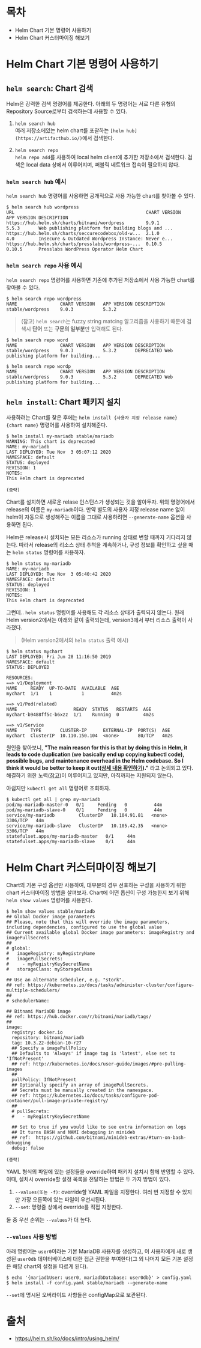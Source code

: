 # 목차
* Helm Chart 기본 명령어 사용하기
* Helm Chart 커스터마이징 해보기

# Helm Chart 기본 명령어 사용하기

## `helm search`: Chart 검색
Helm은 강력한 검색 명령어를 제공한다. 아래의 두 명령어는 서로 다른 유형의 Repository Source로부터 검색하는데 사용할 수 있다.

1. `helm search hub`  
여러 저장소에있는 helm chart를 포괄하는 `[helm hub](https://artifacthub.io/)`에서 검색한다.

2. `helm search repo`  
`helm repo add`를 사용하여 local helm client에 추가한 저장소에서 검색한다. 검색은 local data 상에서 이루어지며, 퍼블릭 네트워크 접속이 필요하지 않다.

### `helm search hub` 예시  
`helm search hub` 명령어를 사용하면 공개적으로 사용 가능한 chart를 찾아볼 수 있다.
```
$ helm search hub wordpress
URL                                               	CHART VERSION	APP VERSION	DESCRIPTION
https://hub.helm.sh/charts/bitnami/wordpress      	9.9.1        	5.5.3      	Web publishing platform for building blogs and ...
https://hub.helm.sh/charts/seccurecodebox/old-w...	2.1.0        	4.0        	Insecure & Outdated Wordpress Instance: Never e...
https://hub.helm.sh/charts/presslabs/wordpress-...	0.10.5       	0.10.5     	Presslabs WordPress Operator Helm Chart
```

### `helm search repo` 사용 예시  
`helm search repo` 명령어를 사용하면 기존에 추가된 저장소에서 사용 가능한 chart를 찾아볼 수 있다.
```
$ helm search repo wordpress
NAME            	CHART VERSION	APP VERSION	DESCRIPTION
stable/wordpress	9.0.3        	5.3.2
```

> (참고) `helm search`는 fuzzy string matcing 알고리즘을 사용하기 때문에 검색시 **단어** 또는 **구문의 일부분**만 입력해도 된다.
```
$ helm search repo word
NAME            	CHART VERSION	APP VERSION	DESCRIPTION
stable/wordpress	9.0.3        	5.3.2      	DEPRECATED Web publishing platform for building...

$ helm search repo wordp
NAME            	CHART VERSION	APP VERSION	DESCRIPTION
stable/wordpress	9.0.3        	5.3.2      	DEPRECATED Web publishing platform for building...
```

## `helm install`: Chart 패키지 설치
사용하려는 Chart를 찾은 후에는 `helm install {사용자 지정 release name} {chart name}` 명령어를 사용하여 설치해준다. 
```
$ helm install my-mariadb stable/mariadb
WARNING: This chart is deprecated
NAME: my-mariadb
LAST DEPLOYED: Tue Nov  3 05:07:12 2020
NAMESPACE: default
STATUS: deployed
REVISION: 1
NOTES:
This Helm chart is deprecated

(중략)
```

Chart를 설치하면 새로운 relase 인스턴스가 생성되는 것을 알아두자. 위의 명령어에서 release의 이름은 `my-mariadb`이다. 만약 별도의 사용자 지정 release name 없이 helm이 자동으로 생성해주는 이름을 그대로 사용하려면 `--generate-name` 옵션을 사용하면 된다.

Helm은 release시 설치되는 모든 리소스가 running 상태로 변할 때까지 기다리지 않는다. 따라서 release의 리소스 상태 추척을 계속하거나, 구성 정보를 확인하고 싶을 때는 `helm status` 명령어를 사용하자.
```
$ helm status my-mariadb
NAME: my-mariadb
LAST DEPLOYED: Tue Nov  3 05:40:42 2020
NAMESPACE: default
STATUS: deployed
REVISION: 1
NOTES:
This Helm chart is deprecated
```
그런데.. `helm status` 명령어를 사용해도 각 리소스 상태가 출력되지 않는다. 원래 Helm version2에서는 아래와 같이 출력되는데, version3에서 부터 리소스 출력이 사라졌다.
> (Helm version2에서의 `helm status` 출력 예시)
```
$ helm status mychart
LAST DEPLOYED: Fri Jun 28 11:16:50 2019
NAMESPACE: default
STATUS: DEPLOYED

RESOURCES:
==> v1/Deployment
NAME     READY  UP-TO-DATE  AVAILABLE  AGE
mychart  1/1    1           1          4m2s

==> v1/Pod(related)
NAME                     READY  STATUS   RESTARTS  AGE
mychart-b9488ff5c-b6xzz  1/1    Running  0         4m2s

==> v1/Service
NAME     TYPE       CLUSTER-IP      EXTERNAL-IP  PORT(S)  AGE
mychart  ClusterIP  10.110.150.104  <none>       80/TCP   4m2s
```

원인을 찾아보니, **"The main reason for this is that by doing this in Helm, it leads to code duplication (we basically end up copying kubectl code), possible bugs, and maintenance overhead in the Helm codebase. So I think it would be better to keep it out([상세 내용 확인하기](https://github.com/helm/helm/issues/5952))."** 라고 논의되고 있다. 해결하기 위한 노력([참고](https://github.com/helm/helm/pull/7728))이 이루어지고 있지만, 아직까지는 지원되지 않는다.

아쉽지만 `kubectl get all` 명령어로 조회하자.
```
$ kubectl get all | grep my-mariadb
pod/my-mariadb-master-0   0/1     Pending   0          44m
pod/my-mariadb-slave-0    0/1     Pending   0          44m
service/my-mariadb         ClusterIP   10.104.91.81   <none>        3306/TCP   44m
service/my-mariadb-slave   ClusterIP   10.105.42.35   <none>        3306/TCP   44m
statefulset.apps/my-mariadb-master   0/1     44m
statefulset.apps/my-mariadb-slave    0/1     44m
```

# Helm Chart 커스터마이징 해보기
Chart의 기본 구성 옵션만 사용하여, 대부분의 경우 선호하는 구성을 사용하기 위한 chart 커스터마이징 방법을 살펴보자.
Chart에 어떤 옵션이 구성 가능한지 보기 위해 `helm show values` 명령어를 사용한다.

```
$ helm show values stable/mariadb
## Global Docker image parameters
## Please, note that this will override the image parameters, including dependencies, configured to use the global value
## Current available global Docker image parameters: imageRegistry and imagePullSecrets
##
# global:
#   imageRegistry: myRegistryName
#   imagePullSecrets:
#     - myRegistryKeySecretName
#   storageClass: myStorageClass

## Use an alternate scheduler, e.g. "stork".
## ref: https://kubernetes.io/docs/tasks/administer-cluster/configure-multiple-schedulers/
##
# schedulerName:

## Bitnami MariaDB image
## ref: https://hub.docker.com/r/bitnami/mariadb/tags/
##
image:
  registry: docker.io
  repository: bitnami/mariadb
  tag: 10.3.22-debian-10-r27
  ## Specify a imagePullPolicy
  ## Defaults to 'Always' if image tag is 'latest', else set to 'IfNotPresent'
  ## ref: http://kubernetes.io/docs/user-guide/images/#pre-pulling-images
  ##
  pullPolicy: IfNotPresent
  ## Optionally specify an array of imagePullSecrets.
  ## Secrets must be manually created in the namespace.
  ## ref: https://kubernetes.io/docs/tasks/configure-pod-container/pull-image-private-registry/
  ##
  # pullSecrets:
  #   - myRegistryKeySecretName

  ## Set to true if you would like to see extra information on logs
  ## It turns BASH and NAMI debugging in minideb
  ## ref:  https://github.com/bitnami/minideb-extras/#turn-on-bash-debugging
  debug: false

(중략)

```

YAML 형식의 파일에 있는 설정들을 override하여 패키지 설치시 함께 반영할 수 있다. 이때, 설치시 override할 설정 목록을 전달하는 방법은 두 가지 방법이 있다.  
1. `--values(또는 -f)`: override할 YAML 파일을 지정한다. 여러 번 지정할 수 있지만 가장 오른쪽에 있는 파일이 우선시된다.
2. `--set`: 명령줄 상에서 override를 직접 지정한다.

둘 중 우선 순위는 `--values`가 더 높다. 

### `--values` 사용 방법

아래 명령어는 `user0`이라는 기본 MariaDB 사용자를 생성하고, 이 사용자에게 새로 생성된 `user0db` 데이터베이스에 대한 접근 권한을 부여한다(그 외 나머지 모든 기본 설정은 해당 chart의 설정을 따르게 된다).

```
$ echo '{mariadbUser: user0, mariadbDatabase: user0db}' > config.yaml
$ helm install -f config.yaml stable/mariadb --generate-name
```



`--set`에 명시된 오버라이드 사항들은 configMap으로 보관된다. 




# 출처
* https://helm.sh/ko/docs/intro/using_helm/